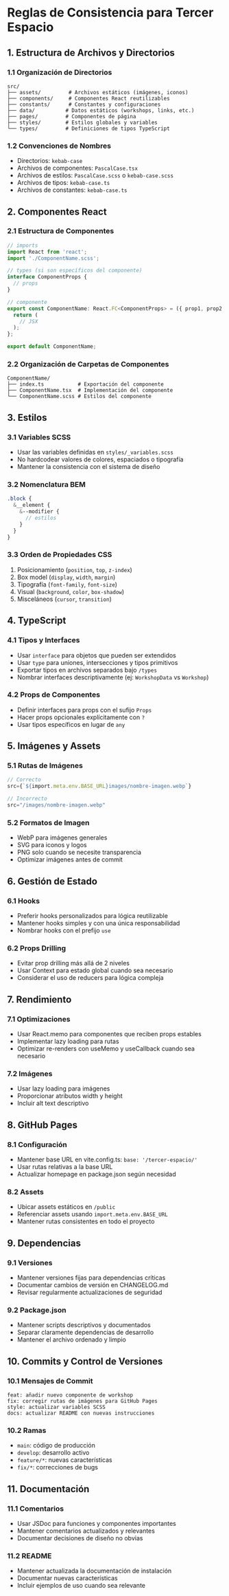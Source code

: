 # Reglas de Consistencia para Tercer Espacio

## 1. Estructura de Archivos y Directorios

### 1.1 Organización de Directorios
```
src/
├── assets/         # Archivos estáticos (imágenes, iconos)
├── components/     # Componentes React reutilizables
├── constants/      # Constantes y configuraciones
├── data/          # Datos estáticos (workshops, links, etc.)
├── pages/         # Componentes de página
├── styles/        # Estilos globales y variables
└── types/         # Definiciones de tipos TypeScript
```

### 1.2 Convenciones de Nombres
- Directorios: `kebab-case`
- Archivos de componentes: `PascalCase.tsx`
- Archivos de estilos: `PascalCase.scss` o `kebab-case.scss`
- Archivos de tipos: `kebab-case.ts`
- Archivos de constantes: `kebab-case.ts`

## 2. Componentes React

### 2.1 Estructura de Componentes
```typescript
// imports
import React from 'react';
import './ComponentName.scss';

// types (si son específicos del componente)
interface ComponentProps {
  // props
}

// componente
export const ComponentName: React.FC<ComponentProps> = ({ prop1, prop2 }) => {
  return (
    // JSX
  );
};

export default ComponentName;
```

### 2.2 Organización de Carpetas de Componentes
```
ComponentName/
├── index.ts           # Exportación del componente
├── ComponentName.tsx  # Implementación del componente
└── ComponentName.scss # Estilos del componente
```

## 3. Estilos

### 3.1 Variables SCSS
- Usar las variables definidas en `styles/_variables.scss`
- No hardcodear valores de colores, espaciados o tipografía
- Mantener la consistencia con el sistema de diseño

### 3.2 Nomenclatura BEM
```scss
.block {
  &__element {
    &--modifier {
      // estilos
    }
  }
}
```

### 3.3 Orden de Propiedades CSS
1. Posicionamiento (`position`, `top`, `z-index`)
2. Box model (`display`, `width`, `margin`)
3. Tipografía (`font-family`, `font-size`)
4. Visual (`background`, `color`, `box-shadow`)
5. Misceláneos (`cursor`, `transition`)

## 4. TypeScript

### 4.1 Tipos y Interfaces
- Usar `interface` para objetos que pueden ser extendidos
- Usar `type` para uniones, intersecciones y tipos primitivos
- Exportar tipos en archivos separados bajo `/types`
- Nombrar interfaces descriptivamente (ej: `WorkshopData` vs `Workshop`)

### 4.2 Props de Componentes
- Definir interfaces para props con el sufijo `Props`
- Hacer props opcionales explícitamente con `?`
- Usar tipos específicos en lugar de `any`

## 5. Imágenes y Assets

### 5.1 Rutas de Imágenes
```typescript
// Correcto
src={`${import.meta.env.BASE_URL}images/nombre-imagen.webp`}

// Incorrecto
src="/images/nombre-imagen.webp"
```

### 5.2 Formatos de Imagen
- WebP para imágenes generales
- SVG para iconos y logos
- PNG solo cuando se necesite transparencia
- Optimizar imágenes antes de commit

## 6. Gestión de Estado

### 6.1 Hooks
- Preferir hooks personalizados para lógica reutilizable
- Mantener hooks simples y con una única responsabilidad
- Nombrar hooks con el prefijo `use`

### 6.2 Props Drilling
- Evitar prop drilling más allá de 2 niveles
- Usar Context para estado global cuando sea necesario
- Considerar el uso de reducers para lógica compleja

## 7. Rendimiento

### 7.1 Optimizaciones
- Usar React.memo para componentes que reciben props estables
- Implementar lazy loading para rutas
- Optimizar re-renders con useMemo y useCallback cuando sea necesario

### 7.2 Imágenes
- Usar lazy loading para imágenes
- Proporcionar atributos width y height
- Incluir alt text descriptivo

## 8. GitHub Pages

### 8.1 Configuración
- Mantener base URL en vite.config.ts: `base: '/tercer-espacio/'`
- Usar rutas relativas a la base URL
- Actualizar homepage en package.json según necesidad

### 8.2 Assets
- Ubicar assets estáticos en `/public`
- Referenciar assets usando `import.meta.env.BASE_URL`
- Mantener rutas consistentes en todo el proyecto

## 9. Dependencias

### 9.1 Versiones
- Mantener versiones fijas para dependencias críticas
- Documentar cambios de versión en CHANGELOG.md
- Revisar regularmente actualizaciones de seguridad

### 9.2 Package.json
- Mantener scripts descriptivos y documentados
- Separar claramente dependencias de desarrollo
- Mantener el archivo ordenado y limpio

## 10. Commits y Control de Versiones

### 10.1 Mensajes de Commit
```
feat: añadir nuevo componente de workshop
fix: corregir rutas de imágenes para GitHub Pages
style: actualizar variables SCSS
docs: actualizar README con nuevas instrucciones
```

### 10.2 Ramas
- `main`: código de producción
- `develop`: desarrollo activo
- `feature/*`: nuevas características
- `fix/*`: correcciones de bugs

## 11. Documentación

### 11.1 Comentarios
- Usar JSDoc para funciones y componentes importantes
- Mantener comentarios actualizados y relevantes
- Documentar decisiones de diseño no obvias

### 11.2 README
- Mantener actualizada la documentación de instalación
- Documentar nuevas características
- Incluir ejemplos de uso cuando sea relevante 